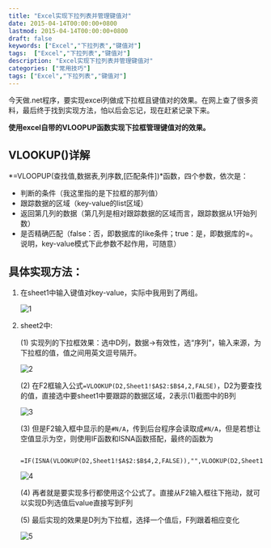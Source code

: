 ```yaml
---
title: "Excel实现下拉列表并管理键值对"
date: 2015-04-14T00:00:00+0800
lastmod: 2015-04-14T00:00:00+0800
draft: false
keywords: ["Excel","下拉列表","键值对"]
tags:  ["Excel","下拉列表","键值对"]
description: "Excel实现下拉列表并管理键值对"
categories: ["常用技巧"]
tags: ["Excel","下拉列表","键值对"]
---
```


今天做.net程序，要实现excel列做成下拉框且键值对的效果。在网上查了很多资料，最后终于找到实现方法，怕以后会忘记，现在赶紧记录下来。

**使用excel自带的VLOOPUP函数实现下拉框管理键值对的效果。**

## VLOOKUP()详解

*=VLOOPUP(查找值,数据表,列序数,[匹配条件])*函数，四个参数，依次是：

* 判断的条件（我这里指的是下拉框的那列值）
* 跟踪数据的区域（key-value的list区域）
* 返回第几列的数据（第几列是相对跟踪数据的区域而言，跟踪数据从1开始列数）
* 是否精确匹配（false：否，即数据库的like条件；true：是，即数据库的=。说明，key-value模式下此参数不起作用，可随意）

## 具体实现方法：

1. 在sheet1中输入键值对key-value，实际中我用到了两组。

    ![1](/imgs/excel/1.png)

2. sheet2中:

    (1) 实现列的下拉框效果：选中D列，数据->有效性，选“序列”，输入来源，为下拉框的值，值之间用英文逗号隔开。

    ![2](/imgs/excel/2.png)

    (2) 在F2框输入公式`=VLOOKUP(D2,Sheet1!$A$2:$B$4,2,FALSE)`，D2为要查找的值，直接选中要sheet1中要跟踪的数据区域，2表示(1)截图中的B列

    ![3](/imgs/excel/3.png)

    (3) 但是F2输入框中显示的是`#N/A`，传到后台程序会读取成`#N/A`，但是若想让空值显示为空，则使用IF函数和ISNA函数搭配，最终的函数为

        =IF(ISNA(VLOOKUP(D2,Sheet1!$A$2:$B$4,2,FALSE)),"",VLOOKUP(D2,Sheet1!$A$2:$B$4,2,FALSE))

    ![4](/imgs/excel/4.png)


    (4) 再者就是要实现多行都使用这个公式了。直接从F2输入框往下拖动，就可以实现D列选值后value直接写到F列

    (5) 最后实现的效果是D列为下拉框，选择一个值后，F列跟着相应变化

    ![5](/imgs/excel/5.png)



